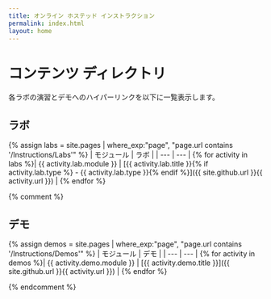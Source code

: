 ```yaml
---
title: オンライン ホステッド インストラクション
permalink: index.html
layout: home
---
```


# コンテンツ ディレクトリ

各ラボの演習とデモへのハイパーリンクを以下に一覧表示します。

## ラボ

{% assign labs = site.pages | where_exp:"page", "page.url contains '/Instructions/Labs'" %}
| モジュール | ラボ |
| --- | --- | 
{% for activity in labs  %}| {{ activity.lab.module }} | [{{ activity.lab.title }}{% if activity.lab.type %} - {{ activity.lab.type }}{% endif %}]({{ site.github.url }}{{ activity.url }}) |
{% endfor %}

{% comment %}
<!-- プレースホルダーのデモをリストした Jekyll テンプレートをコメント アウトします -->

## デモ

{% assign demos = site.pages | where_exp:"page", "page.url contains '/Instructions/Demos'" %}
| モジュール | デモ |
| --- | --- | 
{% for activity in demos  %}| {{ activity.demo.module }} | [{{ activity.demo.title }}]({{ site.github.url }}{{ activity.url }}) |
{% endfor %}

{% endcomment %}
